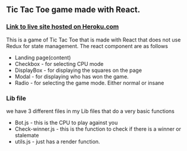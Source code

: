 ## Tic Tac Toe game made with React.


### [Link to live site hosted on Heroku.com](https://heath-tic-tac-toe.herokuapp.com/)

This is a game of Tic Tac Toe that is made with React that does not use Redux for state management. The react component are as follows

* Landing page(content)
* Checkbox - for selecting CPU mode
* DisplayBox - for displaying the squares on the page
* Modal - for displaying who has won the game.
* Radio - for selecting the game mode. Either normal or insane


### Lib file

we have 3 different files in my Lib files that do a very basic functions

* Bot.js - this is the CPU to play against you
* Check-winner.js - this is the function to check if there is a winner or stalemate
* utils.js - just has a render function.
